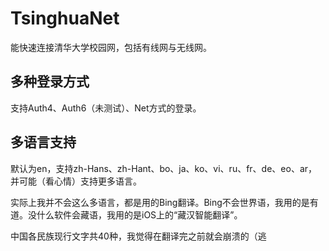 # TsinghuaNet
能快速连接清华大学校园网，包括有线网与无线网。
## 多种登录方式
支持Auth4、Auth6（未测试）、Net方式的登录。
## 多语言支持
默认为en，支持zh-Hans、zh-Hant、bo、ja、ko、vi、ru、fr、de、eo、ar，并可能（看心情）支持更多语言。

实际上我并不会这么多语言，都是用的Bing翻译。Bing不会世界语，我用的是有道。没什么软件会藏语，我用的是iOS上的“藏汉智能翻译”。

中国各民族现行文字共40种，我觉得在翻译完之前就会崩溃的（逃
